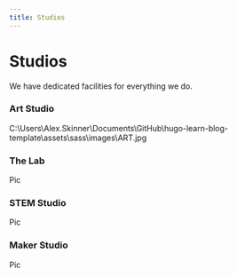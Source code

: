 ```yaml
---
title: Studios
---
```

# Studios

We have dedicated facilities for everything we do. 

### Art Studio 

C:\Users\Alex.Skinner\Documents\GitHub\hugo-learn-blog-template\assets\sass\images\ART.jpg

### The Lab

Pic

### STEM Studio

Pic

### Maker Studio

Pic